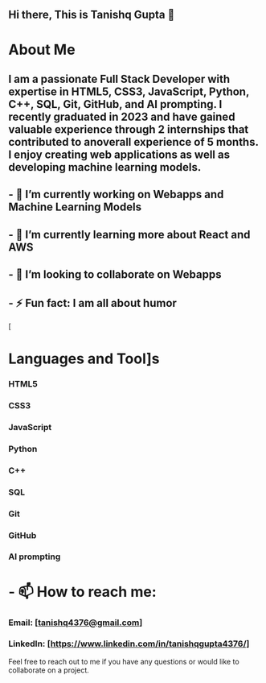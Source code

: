 ## Hi there, This is Tanishq Gupta 👋
# About Me
## I am a passionate Full Stack Developer with expertise in HTML5, CSS3, JavaScript, Python, C++, SQL, Git, GitHub, and AI prompting. I recently graduated in 2023 and have gained valuable experience through 2 internships that contributed to anoverall experience of 5 months. I enjoy creating web applications as well as developing machine learning models.

## - 🔭 I’m currently working on Webapps and Machine Learning Models
## - 🌱 I’m currently learning more about React and AWS
## - 👯 I’m looking to collaborate on Webapps
## - ⚡ Fun fact: I am all about humor
[
# Languages and Tool]s
### HTML5
### CSS3
### JavaScript
### Python
### C++
### SQL
### Git
### GitHub
### AI prompting

# - 📫 How to reach me:
### Email: [tanishq4376@gmail.com]
### LinkedIn: [https://www.linkedin.com/in/tanishqgupta4376/]
Feel free to reach out to me if you have any questions or would like to collaborate on a project.
<!--
**guptanishqq/guptanishqq** is a ✨ _special_ ✨ repository because its `README.md` (this file) appears on your GitHub profile.

Here are some ideas to get you started:

- 🔭 I’m currently working on ...
- 🌱 I’m currently learning ...
- 👯 I’m looking to collaborate on ...
- 🤔 I’m looking for help with ...
- 💬 Ask me about ...
- 📫 How to reach me: ...
- 😄 Pronouns: ...
- ⚡ Fun fact: ...
-->
